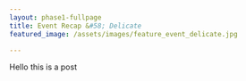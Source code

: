 ```yaml
---
layout: phase1-fullpage
title: Event Recap &#58; Delicate
featured_image: /assets/images/feature_event_delicate.jpg

---
```

Hello this is a post

